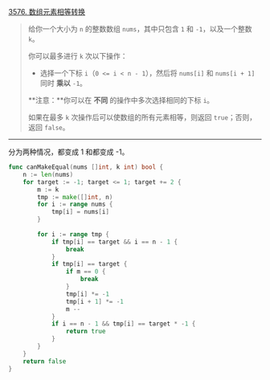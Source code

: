 [3576. 数组元素相等转换](https://leetcode.cn/problems/transform-array-to-all-equal-elements/)

> 给你一个大小为 `n` 的整数数组 `nums`，其中只包含 `1` 和 `-1`，以及一个整数 `k`。
>
> 你可以最多进行 `k` 次以下操作：
>
> - 选择一个下标 `i`（`0 <= i < n - 1`），然后将 `nums[i]` 和 `nums[i + 1]` 同时 **乘以** `-1`。
>
> **注意：**你可以在 **不同** 的操作中多次选择相同的下标 `i`。
>
> 如果在最多 `k` 次操作后可以使数组的所有元素相等，则返回 `true`；否则，返回 `false`。

---

分为两种情况，都变成 1 和都变成 -1。

```go
func canMakeEqual(nums []int, k int) bool {
    n := len(nums)
    for target := -1; target <= 1; target += 2 {
        m := k
        tmp := make([]int, n)
        for i := range nums {
            tmp[i] = nums[i]
        }
        
        for i := range tmp {
            if tmp[i] == target && i == n - 1 {
                break
            }
            if tmp[i] == target {
                if m == 0 {
                    break
                }
                tmp[i] *= -1
                tmp[i + 1] *= -1
                m --
            }
            if i == n - 1 && tmp[i] == target * -1 {
                return true
            }
        }
    }
    return false
}
```

